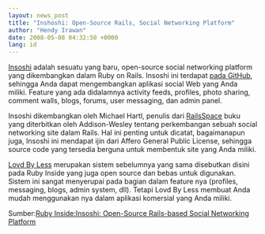```yaml
---
layout: news_post
title: "Inshoshi: Open-Source Rails, Social Networking Platform"
author: "Hendy Irawan"
date: 2008-05-08 04:32:50 +0000
lang: id
---
```


[Insoshi][1] adalah sesuatu yang baru, open-source social networking
platform yang dikembangkan dalam Ruby on Rails. Insoshi ini terdapat
[pada GitHub][2], sehingga Anda dapat mengembangkan aplikasi social Web
yang Anda miliki. Feature yang ada didalamnya activity feeds, profiles,
photo sharing, comment walls, blogs, forums, user messaging, dan admin
panel.

Insoshi dikembangkan oleh Michael Hartl, penulis dari [RailsSpace][3]
buku yang diterbitkan oleh Addison-Wesley tentang perkembangan sebuah
social networking site dalam Rails. Hal ini penting untuk dicatat,
bagaimanapun juga, Insoshi ini mendapat ijin dari Affero General Public
License, sehingga source code yang tersedia berguna untuk membentuk site
yang Anda miliki.

[Lovd By Less][4] merupakan sistem sebelumnya yang sama disebutkan
disini pada Ruby Inside yang juga open source dan bebas untuk digunakan.
Sistem ini sangat menyerupai pada bagian dalam feature nya (profiles,
messaging, blogs, admin system, dll). Tetapi Lovd By Less membuat Anda
mudah menggunakan nya dalam aplikasi komersial yang Anda miliki.

Sumber:[Ruby Inside:Insoshi: Open-Source Rails-based Social Networking
Platform][5]



[1]: http://insoshi.com/
[2]: https://github.com/insoshi/insoshi/tree/master
[3]: http://www.amazon.com/dp/0321480791,sebuah
[4]: http://lovdbyless.com/
[5]: http://www.rubyinside.com/insoshi-open-source-rails-based-social-networking-platform-878.html
